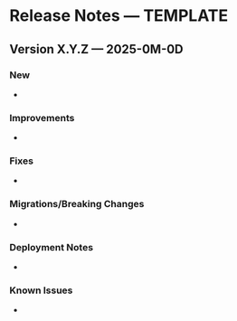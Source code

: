 # Release Notes — TEMPLATE

## Version X.Y.Z — 2025-0M-0D

### New
- 

### Improvements
- 

### Fixes
- 

### Migrations/Breaking Changes
- 

### Deployment Notes
- 

### Known Issues
- 


